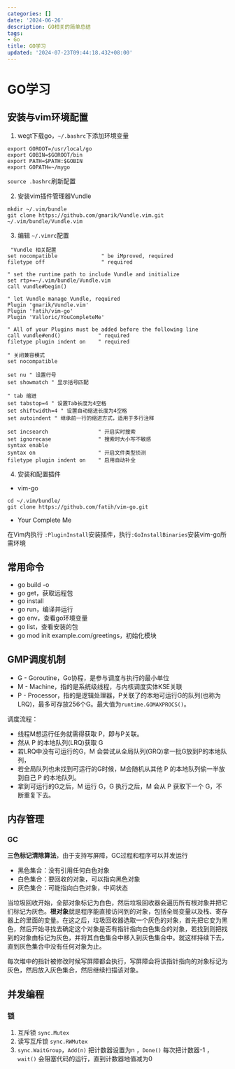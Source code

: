 ```yaml
---
categories: []
date: '2024-06-26'
description: GO相关的简单总结
tags:
- Go
title: GO学习
updated: '2024-07-23T09:44:18.432+08:00'
---
```

# GO学习

## 安装与vim环境配置

1. wegt下载go，`~/.bashrc`下添加环境变量

```shell
export GOROOT=/usr/local/go
export GOBIN=$GOROOT/bin
export PATH=$PATH:$GOBIN
export GOPATH=~/mygo
```

`source .bashrc`刷新配置

2. 安装vim插件管理器Vundle

```shell
mkdir ~/.vim/bundle
git clone https://github.com/gmarik/Vundle.vim.git ~/.vim/bundle/Vundle.vim
```

3. 编辑 `~/.vimrc`配置

```vim
 "Vundle 相关配置
set nocompatible              " be iMproved, required
filetype off                  " required

" set the runtime path to include Vundle and initialize
set rtp+=~/.vim/bundle/Vundle.vim
call vundle#begin()

" let Vundle manage Vundle, required
Plugin 'gmarik/Vundle.vim'
Plugin 'fatih/vim-go'
Plugin 'Valloric/YouCompleteMe'

" All of your Plugins must be added before the following line
call vundle#end()            " required
filetype plugin indent on    " required

" 关闭兼容模式
set nocompatible

set nu " 设置行号
set showmatch " 显示括号匹配

" tab 缩进
set tabstop=4 " 设置Tab长度为4空格
set shiftwidth=4 " 设置自动缩进长度为4空格
set autoindent " 继承前一行的缩进方式，适用于多行注释

set incsearch                " 开启实时搜索
set ignorecase               " 搜索时大小写不敏感
syntax enable
syntax on                    " 开启文件类型侦测
filetype plugin indent on    " 启用自动补全
```

4. 安装和配置插件

- vim-go

```shell
cd ~/.vim/bundle/
git clone https://github.com/fatih/vim-go.git
```

- Your Complete Me

在Vim内执行 `:PluginInstall`安装插件，执行`:GoInstallBinaries`安装vim-go所需环境

## 常用命令

- go build -o
- go get，获取远程包
- go install
- go run，编译并运行
- go env，查看go环境变量
- go list，查看安装的包
- go mod init example.com/greetings，初始化模块

## GMP调度机制

* G - Goroutine，Go协程，是参与调度与执行的最小单位
* M - Machine，指的是系统级线程，与内核调度实体KSE关联
* P - Processor，指的是逻辑处理器，P关联了的本地可运行G的队列(也称为LRQ)，最多可存放256个G。最大值为`runtime.GOMAXPROCS()`。

调度流程：

* 线程M想运行任务就需得获取 P，即与P关联。
* 然从 P 的本地队列(LRQ)获取 G
* 若LRQ中没有可运行的G，M 会尝试从全局队列(GRQ)拿一批G放到P的本地队列，
* 若全局队列也未找到可运行的G时候，M会随机从其他 P 的本地队列偷一半放到自己 P 的本地队列。
* 拿到可运行的G之后，M 运行 G，G 执行之后，M 会从 P 获取下一个 G，不断重复下去。

## 内存管理

### GC

**三色标记清除算法**，由于支持写屏障，GC过程和程序可以并发运行

- 黑色集合：没有引用任何白色对象
- 白色集合：要回收的对象，可以指向黑色对象
- 灰色集合：可能指向白色对象，中间状态

当垃圾回收开始，全部对象标记为白色，然后垃圾回收器会遍历所有根对象并把它们标记为灰色。**根对象**就是程序能直接访问到的对象，包括全局变量以及栈、寄存器上的里面的变量。在这之后，垃圾回收器选取一个灰色的对象，首先把它变为黑色，然后开始寻找去确定这个对象是否有指针指向白色集合的对象，若找到则把找到的对象由标记为灰色，并将其白色集合中移入到灰色集合中。就这样持续下去，直到灰色集合中没有任何对象为止。

每次堆中的指针被修改时候写屏障都会执行，写屏障会将该指针指向的对象标记为灰色，然后放入灰色集合，然后继续扫描该对象。

## 并发编程

### 锁

1. 互斥锁 `sync.Mutex`
2. 读写互斥锁 `sync.RWMutex`
3. `sync.WaitGroup`，`Add(n)` 把计数器设置为n ，`Done()` 每次把计数器-1 ，`wait()` 会阻塞代码的运行，直到计数器地值减为0
